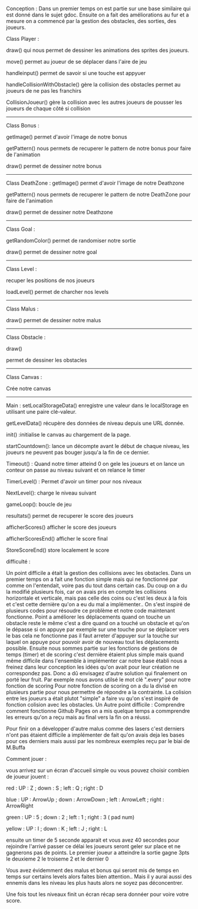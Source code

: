 Conception : 
Dans un premier temps on est partie sur une base similaire qui est donné dans le sujet gdoc.
Ensuite on a fait des améliorations au fur et a mesure on a commencé par la gestion des obstacles, des sorties, des joueurs.

Class Player : 

draw() qui nous permet de dessiner les animations des sprites des joueurs.

move() permet au joueur de se déplacer dans l'aire de jeu

handleinput() permet de savoir si une touche est appyuer

handleCollisionWithObstacle() gère la collision des obstacles permet au joueurs de ne pas les franchirs

CollisionJoueur() gère la collision avec les autres joueurs de pousser les joueurs de chaque côté si collision


-------------------
Class Bonus : 

getImage() permet d'avoir l'image de notre bonus

getPattern() nous permets de recuperer le pattern de notre bonus pour faire de l'animation

draw() permet de dessiner notre bonus

-------------------
Class DeathZone : 
getImage() permet d'avoir l'image de notre Deathzone

getPattern() nous permets de recuperer le pattern de notre DeathZone pour faire de l'animation

draw() permet de dessiner notre Deathzone


-------------------
Class Goal :

getRandomColor() permet de randomiser notre sortie

draw() permet de dessiner notre goal


-------------------
Class Level : 

recuper les positions de nos joueurs

loadLevel() permet de charcher nos levels


-------------------
Class Malus : 


draw() permet de dessiner notre malus

-------------------
Class Obstacle :

draw() 

permet de dessiner les obstacles

-------------------
Class Canvas :

Crée notre canvas

-------------------

Main : 
setLocalStorageData() enregistre une valeur dans le localStorage en utilisant une paire clé-valeur.

getLevelData()  récupère des données de niveau depuis une URL donnée.

init() :initialise le canvas au chargement de la page.

startCountdown(): lance un décompte avant le début de chaque niveau, les joueurs ne peuvent pas bouger jusqu'a la fin de ce dernier.

Timeout() : Quand notre timer atteind 0 on gele les joueurs et on lance un conteur on passe au niveau suivant et on relance le timer

TimerLevel() : Permet d'avoir un timer pour nos niveaux 

NextLevel(): charge le niveau suivant

gameLoop(): boucle de jeu

resultats() permet de recuperer le score des joueurs

afficherScores() afficher le score des joueurs

afficherScoresEnd() afficher le score final

StoreScoreEnd() store localement le score



difficulté : 

Un point difficile a était la gestion des collisions avec les obstacles. Dans un premier temps on a fait une fonction simple mais qui ne fonctionné par comme on l'entendait, voire pas du tout dans certain cas. Du coup on a du la modifié plusieurs fois, car on avais pris en compte les collisions horizontale et verticale, mais pas celle des coins ou c'est les deux à la fois et c'est cette dernière qu'on a eu du mal a implémenter.. On s'est inspiré de plusieurs codes pour résoudre ce problème et notre code maintenant fonctionne.
Point a améliorer les déplacements quand on touche un obstacle reste le même c'est a dire quand on a touché un obstacle et qu'on le dépasse si on appuye par exemple sur une touche pour se déplacer vers le bas cela ne fonctionne pas il faut arreter d'appuyer sur la touche sur laquel on appuye pour pouvoir avoir de nouveau tout les déplacements possible.
Ensuite nous sommes partie sur les fonctions de gestions de temps (timer) et de scoring c'est dernière étaient plus simple mais quand même difficile dans l'ensemble à implémenter car notre base établi nous a freinez dans leur conception les idées qu'on avait pour leur création ne correspondez pas. Donc a dû envisagez d'autre solution qui finalement on porté leur fruit. Par exemple nous avons utilsé le mot clé ".every" pour notre fonction de scoring
Pour notre fonction de scoring on a du la divisé en plusieurs partie pour nous permettre de répondre a la contrainte.
La colision entre les joueurs a était plutot "simple" a faire vu qu'on s'est inspiré de fonction colision avec les obstacles.
Un Autre point difficile : Comprendre comment fonctionne Github Pages on a mis quelque temps a commprendre les erreurs qu'on a reçu mais au final vers la fin on a réussi.

Pour finir on a développer d'autre malus comme des  lasers c'est derniers n'ont pas étaient difficile a implémenter de fait qu'on avais deja les bases pour ces derniers mais aussi par les nombreux exemples reçu par le biai de M.Buffa

Comment jouer : 

vous arrivez sur un écran d'accueil simple ou vous pouvez choisir combien de joueur jouent : 

red : UP : Z ; down : S  ; left : Q ; right : D

blue : UP : ArrowUp ; down : ArrowDown  ; left : ArrowLeft ; right : ArrowRight

green : UP : 5 ; down : 2  ; left : 1 ; right : 3 ( pad num)

yellow : UP : I ; down : K  ; left : J ; right : L

ensuite un timer de 5 seconde apparait et vous avez 40 secondes pour rejoindre l'arrivé passer ce délai les joueurs seront geler sur place et ne gagnerons pas de points.
Le premier joueur a atteindre la sortie gagne 3pts le deuxieme 2 le troiseme 2 et le dernier 0

Vous avez évidemment des malus et bonus qui seront mis de temps en temps sur certains levels alors faites bien attention.. Mais il y aurai aussi des ennemis dans les niveau les plus hauts alors ne soyez pas déconcentrer.

Une fois tout les niveaux finit un écran récap sera donnéer pour voire votre score.





